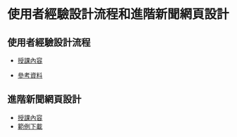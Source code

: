 # 使用者經驗設計流程和進階新聞網頁設計
## 使用者經驗設計流程 
* [授課內容](https://docs.google.com/presentation/d/1bfGDO7vsLe835zB5tjRrYY-jWhXMW_2TnS4Wt5Ebv_Y/edit#slide=id.g378570b666_0_135)

* [參考資料](https://drive.google.com/file/d/0B0sbkZN71AsGSnhUVVNFUjRQNDg/view)


## 進階新聞網頁設計
* [授課內容](https://storage.googleapis.com/teach-at-nccu/20180412/responsive-web-design-and-multimedia-final.pdf)
* [範例下載](https://storage.googleapis.com/teach-at-nccu/assets/psd/2018-04-12-mockup.zip)
